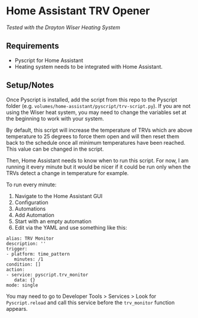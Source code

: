 # Home Assistant TRV Opener
_Tested with the Drayton Wiser Heating System_

## Requirements
 - Pyscript for Home Assistant
 - Heating system needs to be integrated with Home Assistant.

## Setup/Notes

Once Pyscript is installed, add the script from this repo to the Pyscript folder (e.g. `volumes/home-assistant/pyscript/trv-script.py`). If you are not using the Wiser heat system, you may need to change the variables set at the beginning to work with your system.

By default, this script will increase the temperature of TRVs which are above temperature to 25 degrees to force them open and will then reset them back to the schedule once all minimum temperatures have been reached. This value can be changed in the script.

Then, Home Assistant needs to know when to run this script. For now, I am running it every minute but it would be nicer if it could be run only when the TRVs detect a change in temperature for example.

To run every minute:
 1. Navigate to the Home Assistant GUI
 2. Configuration
 3. Automations
 4. Add Automation
 5. Start with an empty automation
 6. Edit via the YAML and use something like this:
 ```
alias: TRV Monitor
description: ''
trigger:
- platform: time_pattern
    minutes: /1
condition: []
action:
- service: pyscript.trv_monitor
    data: {}
mode: single
 ```
You may need to go to Developer Tools > Services > Look for `Pyscript.reload` and call this service before the `trv_monitor` function appears.